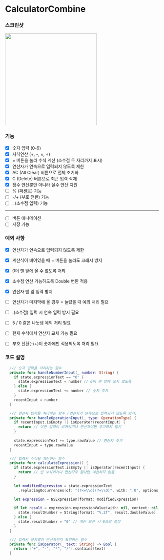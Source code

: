 # CalculatorCombine

### 스크린샷
<img src="https://github.com/user-attachments/assets/6751515e-0d4f-4ceb-8259-08d612d88f04"  width="300"/>

### 기능

- [x] 숫자 입력 (0-9)
- [x] 사칙연산 (+, -, ×, ÷)
- [x] = 버튼을 눌러 수식 계산 (소수점 두 자리까지 표시)
- [x] 연산자가 연속으로 입력되지 않도록 제한
- [x] AC (All Clear) 버튼으로 전체 초기화
- [x] C (Delete) 버튼으로 최근 입력 삭제
- [x] 정수 연산뿐만 아니라 실수 연산 지원
- [ ] % (퍼센트) 기능
- [ ] -/+ (부호 전환) 기능
- [ ] . (소수점 입력) 기능

---

- [ ] 버튼 애니메이션
- [ ] 저장 기능

### 예외 사항

- [x] 연산자가 연속으로 입력되지 않도록 제한
- [x] 계산식이 비어있을 때 = 버튼을 눌러도 크래시 방지
- [x] 0이 맨 앞에 올 수 없도록 처리
- [x] 소수점 연산 가능하도록 Double 변환 적용
- [x] 연산자 맨 앞 입력 방지
- [ ] 연산자가 마지막에 올 경우 = 눌렀을 때 예외 처리 필요
- [ ] .(소수점) 입력 시 연속 입력 방지 필요
- [ ] 5 / 0 같은 나눗셈 예외 처리 필요
- [ ] 현재 수식에서 연산자 교체 기능 필요
- [ ] 부호 전환(-/+)이 숫자에만 적용되도록 처리 필요


### 코드 설명
```swift
  /// 숫자 입력을 처리하는 함수
  private func handleNumberInput(_ number: String) {
    if state.expressionText == "0" {
      state.expressionText = number // 0이 맨 앞에 오지 않도록
    } else {
      state.expressionText += number // 숫자 추가
    }
    recentInput = number
  }

  /// 연산자 입력을 처리하는 함수 (연산자가 연속으로 입력되지 않도록 방지)
  private func handleOperationInput(_ type: OperationType) {
    if recentInput.isEmpty || isOperator(recentInput) {
      return // 이전 입력이 비어있거나 연산자이면 추가하지 않기
    }
    
    state.expressionText += type.rawValue // 연산자 추가
    recentInput = type.rawValue
  }

  /// 입력된 수식을 계산하는 함수
  private func calculateExpression() {
    if state.expressionText.isEmpty || isOperator(recentInput) {
      return // 빈 수식이거나 연산자로 끝나면 계산하지 않음
    }
    
    let modifiedExpression = state.expressionText
      .replacingOccurrences(of: "(?<=\\d)(?=\\D)", with: ".0", options: .regularExpression) // TODO: 정수 연산을 실수로 변환인데 코드 좀더 봐야함..

    let expression = NSExpression(format: modifiedExpression)

    if let result = expression.expressionValue(with: nil, context: nil) as? NSNumber {
      state.resultNumber = String(format: "%.2f", result.doubleValue)
    } else {
      state.resultNumber = "0" // 계산 오류 시 0으로 설정
    }
  }

  /// 입력된 문자열이 연산자인지 확인하는 함수
  private func isOperator(_ text: String) -> Bool {
    return ["+", "-", "*", "/"].contains(text)
  }
```